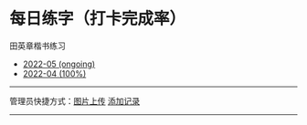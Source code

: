 # 每日练字（打卡完成率）

田英章楷书练习
- [2022-05 (ongoing)](/page/lianzi/2022_05)
- [2022-04 (100%)](/page/lianzi/2022_04)

---

管理员快捷方式：[图片上传](https://github.com/xiangshuink/xiangshuink.github.io/tree/main/assets) [添加记录](https://github.com/xiangshuink/xiangshuink.github.io/tree/main/posts/lianzi)

---

